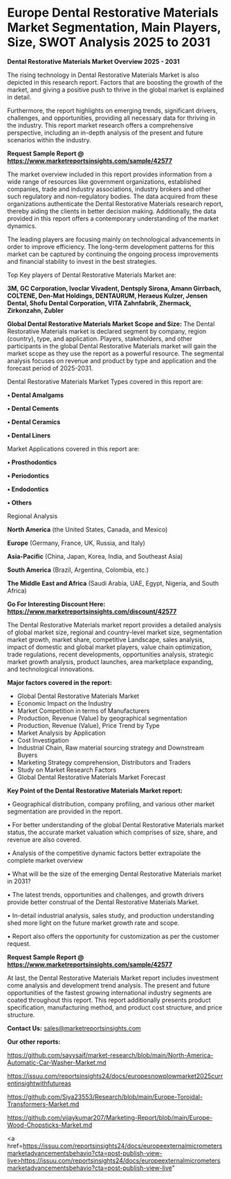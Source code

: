 # Europe Dental Restorative Materials Market Segmentation, Main Players, Size, SWOT Analysis 2025 to 2031

<Strong> Dental Restorative Materials Market Overview 2025 - 2031</strong>

The rising technology in Dental Restorative Materials Market is also depicted in this research report. Factors that are boosting the growth of the market, and giving a positive push to thrive in the global market is explained in detail.

Furthermore, the report highlights on emerging trends, significant drivers, challenges, and opportunities, providing all necessary data for thriving in the industry. This report market research offers a comprehensive perspective, including an in-depth analysis of the present and future scenarios within the industry.

<strong>Request Sample Report @ <a href=https://www.marketreportsinsights.com/sample/42577>https://www.marketreportsinsights.com/sample/42577</a></strong>

The market overview included in this report provides information from a wide range of resources like government organizations, established companies, trade and industry associations, industry brokers and other such regulatory and non-regulatory bodies. The data acquired from these organizations authenticate the Dental Restorative Materials research report, thereby aiding the clients in better decision making. Additionally, the data provided in this report offers a contemporary understanding of the market dynamics.

The leading players are focusing mainly on technological advancements in order to improve efficiency. The long-term development patterns for this market can be captured by continuing the ongoing process improvements and financial stability to invest in the best strategies.

Top Key players of Dental Restorative Materials Market are:

<strong>3M, GC Corporation, Ivoclar Vivadent, Dentsply Sirona, Amann Girrbach, COLTENE, Den-Mat Holdings, DENTAURUM, Heraeus Kulzer, Jensen Dental, Shofu Dental Corporation, VITA Zahnfabrik, Zhermack, Zirkonzahn, Zubler</strong>

<strong><b>Global Dental Restorative Materials Market Scope and Size:</b></strong>
The Dental Restorative Materials market is declared segment by company, region (country), type, and application. Players, stakeholders, and other participants in the global Dental Restorative Materials market will gain the market scope as they use the report as a powerful resource. The segmental analysis focuses on revenue and product by type and application and the forecast period of 2025-2031.

Dental Restorative Materials Market Types covered in this report are:

<strong>•  Dental Amalgams

•  Dental Cements

•  Dental Ceramics

•  Dental Liners</strong>

Market Applications covered in this report are:

<strong>•  Prosthodontics

•  Periodontics

•  Endodontics

•  Others</strong> 

Regional Analysis

<strong>North America</strong> (the United States, Canada, and Mexico)

<strong>Europe</strong> (Germany, France, UK, Russia, and Italy)

<strong>Asia-Pacific</strong> (China, Japan, Korea, India, and Southeast Asia)

<strong>South America</strong> (Brazil, Argentina, Colombia, etc.)

<strong>The Middle East and Africa</strong> (Saudi Arabia, UAE, Egypt, Nigeria, and South Africa)

<strong>Go For Interesting Discount Here: <a href=https://www.marketreportsinsights.com/discount/42577>https://www.marketreportsinsights.com/discount/42577</a></strong>

The Dental Restorative Materials market report provides a detailed analysis of global market size, regional and country-level market size, segmentation market growth, market share, competitive Landscape, sales analysis, impact of domestic and global market players, value chain optimization, trade regulations, recent developments, opportunities analysis, strategic market growth analysis, product launches, area marketplace expanding, and technological innovations.

<strong><b>Major factors covered in the report:</b></strong>
<ul>
  <li>Global Dental Restorative Materials Market </li>
  <li>Economic Impact on the Industry</li>
  <li>Market Competition in terms of Manufacturers</li>
  <li>Production, Revenue (Value) by geographical segmentation</li>
  <li>Production, Revenue (Value), Price Trend by Type</li>
  <li>Market Analysis by Application</li>
  <li>Cost Investigation</li>
  <li>Industrial Chain, Raw material sourcing strategy and Downstream Buyers</li>
  <li>Marketing Strategy comprehension, Distributors and Traders</li>
  <li>Study on Market Research Factors</li>
  <li>Global Dental Restorative Materials Market Forecast</li>
</ul>

<strong><b>Key Point of the Dental Restorative Materials Market report:</b></strong>

• Geographical distribution, company profiling, and various other market segmentation are provided in the report.

• For better understanding of the global Dental Restorative Materials market status, the accurate market valuation which comprises of size, share, and revenue are also covered.

• Analysis of the competitive dynamic factors better extrapolate the complete market overview

• What will be the size of the emerging Dental Restorative Materials market in 2031?

• The latest trends, opportunities and challenges, and growth drivers provide better construal of the Dental Restorative Materials Market.

• In-detail industrial analysis, sales study, and production understanding shed more light on the future market growth rate and scope.

• Report also offers the opportunity for customization as per the customer request.

<strong>Request Sample Report @ <a href=https://www.marketreportsinsights.com/sample/42577>https://www.marketreportsinsights.com/sample/42577</a></strong>

At last, the Dental Restorative Materials Market report includes investment come analysis and development trend analysis. The present and future opportunities of the fastest growing international industry segments are coated throughout this report. This report additionally presents product specification, manufacturing method, and product cost structure, and price structure.

<strong>Contact Us:</strong>
sales@marketreportsinsights.com

<strong>Our other reports:</strong>

<a href=https://github.com/sayysaif/market-research/blob/main/North-America-Automatic-Car-Washer-Market.md>https://github.com/sayysaif/market-research/blob/main/North-America-Automatic-Car-Washer-Market.md</a>

<a href=https://issuu.com/reportsinsights24/docs/europesnowplowmarket2025currentinsightwithfutureas>https://issuu.com/reportsinsights24/docs/europesnowplowmarket2025currentinsightwithfutureas</a>

<a href=https://github.com/Siya23553/Research/blob/main/Europe-Toroidal-Transformers-Market.md>https://github.com/Siya23553/Research/blob/main/Europe-Toroidal-Transformers-Market.md</a>

<a href=https://github.com/vijaykumar207/Marketing-Report/blob/main/Europe-Wood-Chopsticks-Market.md>https://github.com/vijaykumar207/Marketing-Report/blob/main/Europe-Wood-Chopsticks-Market.md</a>

<a href=https://issuu.com/reportsinsights24/docs/europeexternalmicrometersmarketadvancementsbehavio?cta=post-publish-view-live>https://issuu.com/reportsinsights24/docs/europeexternalmicrometersmarketadvancementsbehavio?cta=post-publish-view-live</a>"
